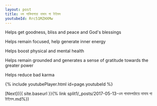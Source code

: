 ```yaml
---
layout: post
title: ওম শাস্তিবাগায়া নামায গা টাইমস
youtubeId: Rrc51MZHXMw
---
```

 
 
Helps get goodness, bliss and peace and God's blessings
 
Helps remain focused, help generate inner energy 
 
Helps boost physical and mental health 
 
Helps remain grounded and generates a sense of gratitude towards the greater power 
 
Helps reduce bad karma
 
 
 
 


{% include youtubePlayer.html id=page.youtubeId %}
 
[Next]({{ site.baseurl }}{% link  split1/_posts/2017-05-13-ওম গাবামপাঠায়ে নামায গা টাইমস.md%})
 
